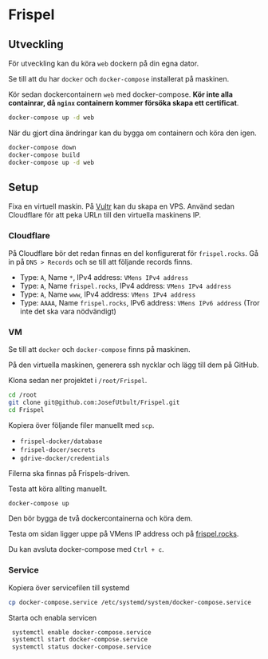 # Frispel

## Utveckling

För utveckling kan du köra `web` dockern på din egna dator.

Se till att du har `docker` och `docker-compose` installerat på maskinen.

Kör sedan dockercontainern `web` med docker-compose. **Kör inte alla containrar, då `nginx` containern kommer försöka skapa ett certificat**.

```bash
docker-compose up -d web
```

När du gjort dina ändringar kan du bygga om containern och köra den igen.

```bash
docker-compose down
docker-compose build
docker-compose up -d web
```

## Setup

Fixa en virtuell maskin. På [Vultr](https://www.vultr.com/) kan du skapa en VPS. Använd sedan Cloudflare för att peka URLn till den virtuella maskinens IP.

### Cloudflare

På Cloudflare bör det redan finnas en del konfigurerat för `frispel.rocks`. Gå in på `DNS > Records` och se till att följande records finns.

- Type: `A`, Name `*`, IPv4 address: `VMens IPv4 address`
- Type: `A`, Name `frispel.rocks`, IPv4 address: `VMens IPv4 address`
- Type: `A`, Name `www`, IPv4 address: `VMens IPv4 address`
- Type: `AAAA`, Name `frispel.rocks`, IPv6 address: `VMens IPv6 address` (Tror inte det ska vara nödvändigt)

### VM

Se till att `docker` och `docker-compose` finns på maskinen.

På den virtuella maskinen, generera ssh nycklar och lägg till dem på GitHub.

Klona sedan ner projektet i `/root/Frispel`.

```bash
cd /root
git clone git@github.com:JosefUtbult/Frispel.git
cd Frispel
```

Kopiera över följande filer manuellt med `scp`.

- `frispel-docker/database`
- `frispel-docer/secrets`
- `gdrive-docker/credentials`

Filerna ska finnas på Frispels-driven.

Testa att köra allting manuellt.

```bash
docker-compose up
```

Den bör bygga de två dockercontainerna och köra dem.

Testa om sidan ligger uppe på VMens IP address och på [frispel.rocks](https://www.frispel.rocks).

Du kan avsluta docker-compose med `Ctrl + c`.

### Service

Kopiera över servicefilen till systemd

```bash
cp docker-compose.service /etc/systemd/system/docker-compose.service
```

Starta och enabla servicen

```bash
 systemctl enable docker-compose.service
 systemctl start docker-compose.service
 systemctl status docker-compose.service
```

